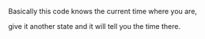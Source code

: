 Basically this code knows the current time where you are,

give it another state and it will tell you the time there.

